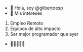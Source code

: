 - 👋 Hola, soy @gilbertoesp
- 👀 Mis intéreses
1. Empleo Remoto
2. Equipos de alto impacto
3. Ser mejor programador que ayer

- 🌱🌱🌱🌱🌱



<!---
gilbertoesp/gilbertoesp is a ✨ special ✨ repository because its `README.md` (this file) appears on your GitHub profile.
You can click the Preview link to take a look at your changes.
--->
